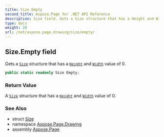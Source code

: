```yaml
---
title: Size.Empty
second_title: Aspose.Page for .NET API Reference
description: Size field. Gets a Size structure that has a Height and Width value of 0
type: docs
weight: 20
url: /net/aspose.page.drawing/size/empty/
---
```

## Size.Empty field

Gets a [`Size`](../) structure that has a [`Height`](../height/) and [`Width`](../width/) value of 0.

```csharp
public static readonly Size Empty;
```

### Return Value

A [`Size`](../) structure that has a [`Height`](../height/) and [`Width`](../width/) value of 0.

### See Also

* struct [Size](../)
* namespace [Aspose.Page.Drawing](../../size/)
* assembly [Aspose.Page](../../../)


